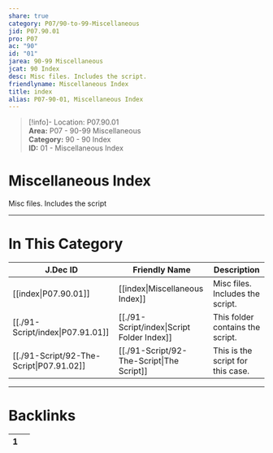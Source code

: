```yaml
---  
share: true  
category: P07/90-to-99-Miscellaneous  
jid: P07.90.01  
pro: P07  
ac: "90"  
id: "01"  
jarea: 90-99 Miscellaneous  
jcat: 90 Index  
desc: Misc files. Includes the script.  
friendlyname: Miscellaneous Index  
title: index  
alias: P07-90-01, Miscellaneous Index  
---  
```

  
>[!info]- Location: P07.90.01  
>**Area:** P07 - 90-99 Miscellaneous  
>**Category:** 90 - 90 Index  
>**ID:** 01 - Miscellaneous Index  
  
# Miscellaneous Index  
  
Misc files. Includes the script  
  
  
  
---  
# In This Category  
  
| J.Dec ID                                                                                  | Friendly Name                                                                               | Description                       |  
| ----------------------------------------------------------------------------------------- | ------------------------------------------------------------------------------------------- | --------------------------------- |  
| [[index\|P07.90.01]]                   | [[index\|Miscellaneous Index]]           | Misc files. Includes the script.  |  
| [[./91-Script/index\|P07.91.01]]         | [[./91-Script/index\|Script Folder Index]] | This folder contains the script.  |  
| [[./91-Script/92-The-Script\|P07.91.02]] | [[./91-Script/92-The-Script\|The Script]]  | This is the script for this case. |  
  
  
---  
# Backlinks  
<div><table class="dataview table-view-table"><thead class="table-view-thead"><tr class="table-view-tr-header"><th class="table-view-th"><span></span><span class="dataview small-text">1</span></th><th class="table-view-th"><span></span></th></tr></thead><tbody class="table-view-tbody"></tbody></table></div>